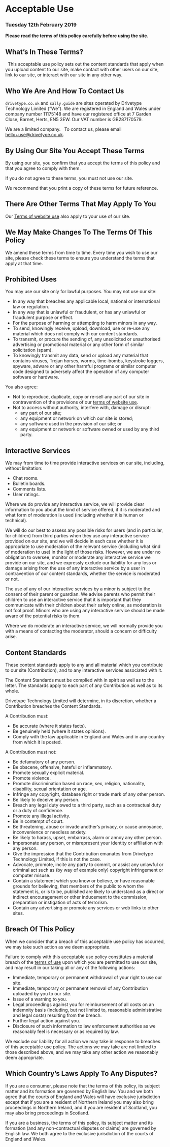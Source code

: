 # Acceptable Use
### Tuesday 12th February 2019

**Please read the terms of this policy carefully before using the site.**

## What’s In These Terms?  
 
This acceptable use policy sets out the content standards that apply when you upload content to our site, make contact with other users on our site, link to our site, or interact with our site in any other way.

## Who We Are And How To Contact Us

`drivetype.co.uk` and `sally.guide` are sites operated by Drivetype Technology Limited (”We”). We are registered in England and Wales under company number 11175148 and have our registered office at 7 Garden Close, Barnet, Herts, EN5 3EW. Our VAT number is GB287170579.

We are a limited company.
 
To contact us, please email hello+use@drivetype.co.uk.

## By Using Our Site You Accept These Terms  

By using our site, you confirm that you accept the terms of this policy and that you agree to comply with them.

If you do not agree to these terms, you must not use our site.

We recommend that you print a copy of these terms for future reference.

## There Are Other Terms That May Apply To You  

Our [Terms of website use](/website-terms) also apply to your use of our site.

## We May Make Changes To The Terms Of This Policy 

We amend these terms from time to time. Every time you wish to use our site, please check these terms to ensure you understand the terms that apply at that time.

## Prohibited Uses

You may use our site only for lawful purposes. You may not use our site:

- In any way that breaches any applicable local, national or international law or regulation.
- In any way that is unlawful or fraudulent, or has any unlawful or fraudulent purpose or effect.
- For the purpose of harming or attempting to harm minors in any way.
- To send, knowingly receive, upload, download, use or re-use any material which does not comply with our content standards.
- To transmit, or procure the sending of, any unsolicited or unauthorised advertising or promotional material or any other form of similar solicitation (spam).
- To knowingly transmit any data, send or upload any material that contains viruses, Trojan horses, worms, time-bombs, keystroke loggers, spyware, adware or any other harmful programs or similar computer code designed to adversely affect the operation of any computer software or hardware.

You also agree:
 
- Not to reproduce, duplicate, copy or re-sell any part of our site in contravention of the provisions of our [terms of website use](/website-terms).
- Not to access without authority, interfere with, damage or disrupt:
  - any part of our site;
  - any equipment or network on which our site is stored;
  - any software used in the provision of our site; or
  - any equipment or network or software owned or used by any third party.

## Interactive Services

We may from time to time provide interactive services on our site, including, without limitation:
- Chat rooms.
- Bulletin boards.
- Comments lists.
- User ratings.

Where we do provide any interactive service, we will provide clear information to you about the kind of service offered, if it is moderated and what form of moderation is used (including whether it is human or technical).

We will do our best to assess any possible risks for users (and in particular, for children) from third parties when they use any interactive service provided on our site, and we will decide in each case whether it is appropriate to use moderation of the relevant service (including what kind of moderation to use) in the light of those risks. However, we are under no obligation to oversee, monitor or moderate any interactive service we provide on our site, and we expressly exclude our liability for any loss or damage arising from the use of any interactive service by a user in contravention of our content standards, whether the service is moderated or not.

The use of any of our interactive services by a minor is subject to the consent of their parent or guardian. We advise parents who permit their children to use an interactive service that it is important that they communicate with their children about their safety online, as moderation is not fool proof. Minors who are using any interactive service should be made aware of the potential risks to them.

Where we do moderate an interactive service, we will normally provide you with a means of contacting the moderator, should a concern or difficulty arise.

## Content Standards

These content standards apply to any and all material which you contribute to our site (Contribution), and to any interactive services associated with it.

The Content Standards must be complied with in spirit as well as to the letter. The standards apply to each part of any Contribution as well as to its whole.

Drivetype Technology Limited will determine, in its discretion, whether a Contribution breaches the Content Standards.

A Contribution must:
- Be accurate (where it states facts).
- Be genuinely held (where it states opinions).
- Comply with the law applicable in England and Wales and in any country from which it is posted.

A Contribution must not:
- Be defamatory of any person.
- Be obscene, offensive, hateful or inflammatory.
- Promote sexually explicit material.
- Promote violence.
- Promote discrimination based on race, sex, religion, nationality, disability, sexual orientation or age.
- Infringe any copyright, database right or trade mark of any other person.
- Be likely to deceive any person.
- Breach any legal duty owed to a third party, such as a contractual duty or a duty of confidence.
- Promote any illegal activity.
- Be in contempt of court.
- Be threatening, abuse or invade another’s privacy, or cause annoyance, inconvenience or needless anxiety.
- Be likely to harass, upset, embarrass, alarm or annoy any other person.
- Impersonate any person, or misrepresent your identity or affiliation with any person.
- Give the impression that the Contribution emanates from Drivetype Technology Limited, if this is not the case.
- Advocate, promote, incite any party to commit, or assist any unlawful or criminal act such as (by way of example only) copyright infringement or computer misuse.
- Contain a statement which you know or believe, or have reasonable grounds for believing, that members of the public to whom the statement is, or is to be, published are likely to understand as a direct or indirect encouragement or other inducement to the commission, preparation or instigation of acts of terrorism.
- Contain any advertising or promote any services or web links to other sites.

## Breach Of This Policy  

When we consider that a breach of this acceptable use policy has occurred, we may take such action as we deem appropriate.

Failure to comply with this acceptable use policy constitutes a material breach of the [terms of use](/website-terms) upon which you are permitted to use our site, and may result in our taking all or any of the following actions:

- Immediate, temporary or permanent withdrawal of your right to use our site.
- Immediate, temporary or permanent removal of any Contribution uploaded by you to our site.
- Issue of a warning to you.
- Legal proceedings against you for reimbursement of all costs on an indemnity basis (including, but not limited to, reasonable administrative and legal costs) resulting from the breach.
- Further legal action against you.
- Disclosure of such information to law enforcement authorities as we reasonably feel is necessary or as required by law.

We exclude our liability for all action we may take in response to breaches of this acceptable use policy. The actions we may take are not limited to those described above, and we may take any other action we reasonably deem appropriate.

## Which Country’s Laws Apply To Any Disputes?

If you are a consumer, please note that the terms of this policy, its subject matter and its formation are governed by English law. You and we both agree that the courts of England and Wales will have exclusive jurisdiction except that if you are a resident of Northern Ireland you may also bring proceedings in Northern Ireland, and if you are resident of Scotland, you may also bring proceedings in Scotland.

If you are a business, the terms of this policy, its subject matter and its formation (and any non-contractual disputes or claims) are governed by English law. We both agree to the exclusive jurisdiction of the courts of England and Wales.
